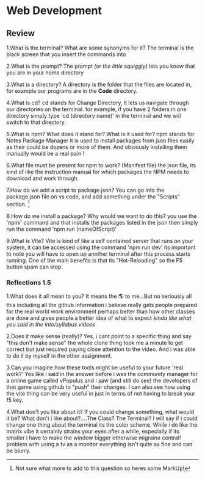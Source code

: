 # Web Development

## Review

1.What is the terminal? What are some synonyms for it?
The terminal is the black screen that you insert the commands into

2.What is the prompt?
The prompt *(or the little squiggly)* lets you know that you are in your home directory

3.What is a directory?
A directory is the folder that the files are located in, for example our programs are in the **Code** directory.

4.What is cd?
cd stands for Change Directory, it lets us navigate through our directories on the terminal. for example, if you have 2 folders in one directory simply type 'cd (directory name)' in the terminal and we will switch to that directory.

5.What is npm? What does it stand for? What is it used for?
npm stands for Notes Package Manager it is used to install packages from json files easily as their could be dozens or more of them. And obviously installing them manually would be a real pain !

6.What file must be present for npm to work? (Manifest file)
the json file, its kind of like the instruction manual for which packages the NPM needs to download and work through.

7.How do we add a script to package.json?
You can go into the package.json file on vs code, and add something under the "Scripts" section. [^1]

8.How do we install a package? Why would we want to do this?
you use the 'npmi' command and that installs the packages listed in the json then simply run the command 'npm run (nameOfScript)'

9.What is Vite?
Vite is kind of like a self contained server that runs on your system, it can be accessed using the command 'npm run dev' its important to note you will have to open up another terminal after this process starts running. One of the main benefits is that its "Hot-Reloading" so the F5 button spam can stop.

### Reflections 1.5

1.What does it all mean to you?
It means the :earth_americas: to me...But no seriously all this including all the github information i believe really gets people prepared for the real world work environment perhaps better than how other classes are done and gives people a better idea of what to expect *kinda like what you said in the into/syllabus videos*

2.Does it make sense (really)?
Yes, i cant point to a specific thing and say "this don't make sense" the whole clone thing took me a minute to get correct but just required paying close attention to the video. And i was able to do it by myself in the other assignment.

3.Can you imagine how these tools might be useful to your future 'real work?'
Yes like i said in the answer before i was the community manager for a online game called vPopulus and i saw (and still do see) the developers of that game using github to "push" their changes. I can also see how using the vite thing can be very useful in just in terms of not having to break your f5 key.

4.What don't you like about it? If you could change something, what would it be?
What don't i like about?....The Class? The Terminal? I will say if i could change one thing about the terminal its the color scheme. While i do like the matrix vibe it certainly strains your eyes after a while, especially if its smaller i have to make the window bigger otherwise migraine central! problem with using a tv as a monitor everything isn't quite as fine and can be blurry.

[^1]: Not sure what more to add to this question so heres some MarkUp!
